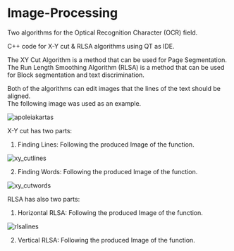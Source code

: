 # Image-Processing
Two algorithms for the Optical Recognition Character (OCR) field.

C++ code for X-Y cut &amp; RLSA  algorithms using QT  as IDE.
 
The XY Cut Algorithm is a method that can be used for Page Segmentation.
The Run Length Smoothing Algorithm (RLSA) is a method that can be used for Block segmentation and text discrimination.

Both of the algorithms can edit images that the lines of the text should be aligned.  
The following image was used  as an example.

![apoleiakartas](https://user-images.githubusercontent.com/32977750/31853166-ebfc99ba-b68c-11e7-805e-6966ed641141.JPG)

X-Y cut has two parts:
1) Finding Lines: Following the produced Image of the function.

![xy_cutlines](https://user-images.githubusercontent.com/32977750/31853312-1d498756-b68f-11e7-88dd-0d791ac8921a.JPG)


2) Finding Words: Following the produced Image of the function.

![xy_cutwords](https://user-images.githubusercontent.com/32977750/31853338-86913de4-b68f-11e7-88ee-5ad0c42b5099.JPG)


RLSA has also two parts:
1) Horizontal RLSA: Following the produced Image of the function.

![rlsalines](https://user-images.githubusercontent.com/32977750/31853390-210ffaf4-b690-11e7-90bc-40b4e2a33d55.JPG)

2) Vertical RLSA: Following the produced Image of the function.
